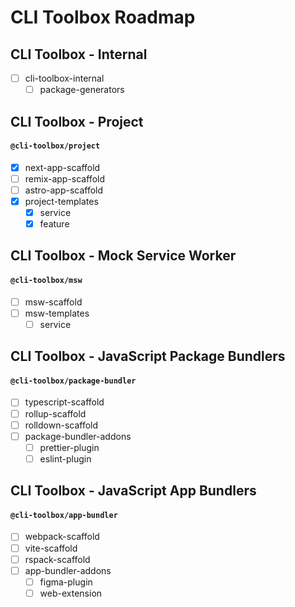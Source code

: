 # CLI Toolbox Roadmap

## CLI Toolbox - Internal

- [ ] cli-toolbox-internal
  - [ ] package-generators

## CLI Toolbox - Project

#### `@cli-toolbox/project`

- [x] next-app-scaffold
- [ ] remix-app-scaffold
- [ ] astro-app-scaffold
- [x] project-templates
  - [x] service
  - [x] feature

## CLI Toolbox - Mock Service Worker

#### `@cli-toolbox/msw`

- [ ] msw-scaffold
- [ ] msw-templates
  - [ ] service

## CLI Toolbox - JavaScript Package Bundlers

#### `@cli-toolbox/package-bundler`

- [ ] typescript-scaffold
- [ ] rollup-scaffold
- [ ] rolldown-scaffold
- [ ] package-bundler-addons
  - [ ] prettier-plugin
  - [ ] eslint-plugin

## CLI Toolbox - JavaScript App Bundlers

#### `@cli-toolbox/app-bundler`

- [ ] webpack-scaffold
- [ ] vite-scaffold
- [ ] rspack-scaffold
- [ ] app-bundler-addons
  - [ ] figma-plugin
  - [ ] web-extension
